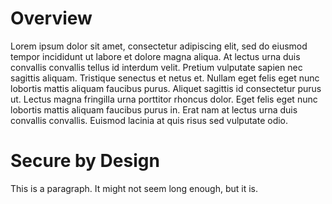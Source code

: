 # Overview

Lorem ipsum dolor sit amet, consectetur adipiscing elit, sed do eiusmod tempor incididunt ut labore et dolore magna aliqua. At lectus urna duis convallis convallis tellus id interdum velit. Pretium vulputate sapien nec sagittis aliquam. Tristique senectus et netus et. Nullam eget felis eget nunc lobortis mattis aliquam faucibus purus. Aliquet sagittis id consectetur purus ut. Lectus magna fringilla urna porttitor rhoncus dolor. Eget felis eget nunc lobortis mattis aliquam faucibus purus in. Erat nam at lectus urna duis convallis convallis. Euismod lacinia at quis risus sed vulputate odio.

# Secure by Design

This is a paragraph. It might not seem long enough, but it is.

